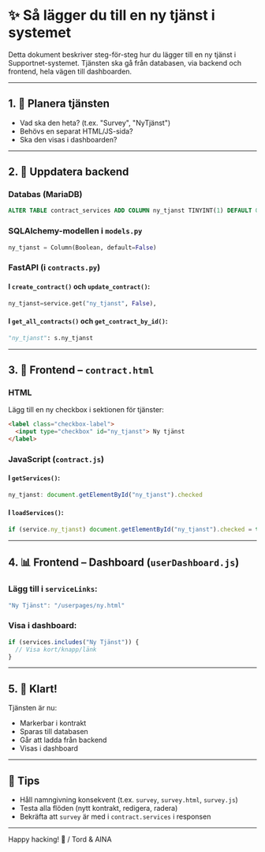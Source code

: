 # ✨ Så lägger du till en ny tjänst i systemet

Detta dokument beskriver steg-för-steg hur du lägger till en ny tjänst i Supportnet-systemet. Tjänsten ska gå från databasen, via backend och frontend, hela vägen till dashboarden.

---

## 1. 🧠 Planera tjänsten
- Vad ska den heta? (t.ex. "Survey", "NyTjänst")
- Behövs en separat HTML/JS-sida?
- Ska den visas i dashboarden?

---

## 2. 🧹 Uppdatera backend

### Databas (MariaDB)
```sql
ALTER TABLE contract_services ADD COLUMN ny_tjanst TINYINT(1) DEFAULT 0;
```

### SQLAlchemy-modellen i `models.py`
```python
ny_tjanst = Column(Boolean, default=False)
```

### FastAPI (i `contracts.py`)

#### I `create_contract()` och `update_contract()`:
```python
ny_tjanst=service.get("ny_tjanst", False),
```

#### I `get_all_contracts()` och `get_contract_by_id()`:
```python
"ny_tjanst": s.ny_tjanst
```

---

## 3. 📅 Frontend – `contract.html`

### HTML
Lägg till en ny checkbox i sektionen för tjänster:
```html
<label class="checkbox-label">
  <input type="checkbox" id="ny_tjanst"> Ny tjänst
</label>
```

### JavaScript (`contract.js`)

#### I `getServices()`:
```js
ny_tjanst: document.getElementById("ny_tjanst").checked
```

#### I `loadServices()`:
```js
if (service.ny_tjanst) document.getElementById("ny_tjanst").checked = true;
```

---

## 4. 📊 Frontend – Dashboard (`userDashboard.js`)

### Lägg till i `serviceLinks`:
```js
"Ny Tjänst": "/userpages/ny.html"
```

### Visa i dashboard:
```js
if (services.includes("Ny Tjänst")) {
  // Visa kort/knapp/länk
}
```

---

## 5. 🚀 Klart!
Tjänsten är nu:
- Markerbar i kontrakt
- Sparas till databasen
- Går att ladda från backend
- Visas i dashboard

---

## 📝 Tips
- Håll namngivning konsekvent (t.ex. `survey`, `survey.html`, `survey.js`)
- Testa alla flöden (nytt kontrakt, redigera, radera)
- Bekräfta att `survey` är med i `contract.services` i responsen

---

Happy hacking! 🚀
/ Tord & AINA

 